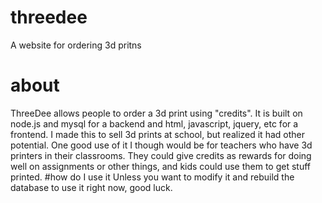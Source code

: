 # threedee
A website for ordering 3d pritns
# about
ThreeDee allows people to order a 3d print using "credits". It is built on node.js and mysql for a backend and html, javascript, jquery, etc for a frontend.
I made this to sell 3d prints at school, but realized it had other potential. One good use of it I though would be for teachers who have 3d printers in their classrooms. They could give credits as rewards for doing well on assignments or other things, and kids could use them to get stuff printed.
#how do I use it
Unless you want to modify it and rebuild the database to use it right now, good luck.
